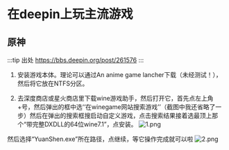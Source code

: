 # 在deepin上玩主流游戏

## 原神
:::tip 出处
https://bbs.deepin.org/post/261576
:::

1. 安装游戏本体。理论可以通过An anime game lancher下载（未经测试！），然后将它放在NTFS分区。

2. 去深度商店或星火商店里下载wine游戏助手，然后打开它，首先点左上角+号，然后弹出的框中选‘‘在winegame网站搜索游戏’’（截图中我还省略了一步）然后在弹出的搜索框搜启动自定义游戏，点击搜索结果接着选最顶上那个“带完整DXDLL的64位wine7.1”，点安装。
![1.png](https://storage.deepin.org/thread/20230830172228638_202301121639407037_%E6%88%AA%E5%9B%BE_lutris_20230112163536.png)

然后选择“YuanShen.exe”所在路径，点继续，等它操作完成就可以啦
![2.png](https://storage.deepin.org/thread/202308301723191087_202301121641514647_%E6%88%AA%E5%9B%BE_lutris_20230112164141.png)